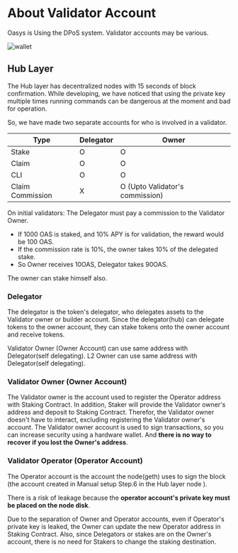 # About Validator Account 

Oasys is Using the DPoS system. Validator accounts may be various. 

![wallet](/img/docs/techdocs/validator/wallet.png)

## Hub Layer

The Hub layer has decentralized nodes with 15 seconds of block confirmation. While developing, we have noticed that using the private key multiple times running commands can be dangerous at the moment and bad for operation. 

So, we have made two separate accounts for who is involved in a validator. 


| Type | Delegator | Owner |
|-----------|-----------|-----------|
| Stake| O | O |
| Claim | O | O | 
| CLI | O | O |
| Claim Commission | X | O (Upto Validator's commission) |

On initial validators: The Delegator must pay a commission to the Validator Owner.
- If 1000 OAS is staked, and 10% APY is for validation, the reward would be 100 OAS.
- If the commission rate is 10%, the owner takes 10% of the delegated stake.
- So Owner receives 10OAS, Delegator takes 90OAS.

The owner can stake himself also. 

### **Delegator** 

The delegator is the token's delegator, who delegates assets to the Validator owner or builder account. 
Since the delegator(hub) can delegate tokens to the owner account, they can stake tokens onto the owner account and receive tokens.

Validator Owner (Owner Account) can use same address with Delegator(self delegating).
L2 Owner can use same address with Delegator(self delegating).

### **Validator Owner (Owner Account)** 

The Validator owner is the account used to register the Operator address with Staking Contract. In addition, Staker will provide the Validator owner's address and deposit to Staking Contract. Therefor, the Validator owner doesn't have to interact, excluding registering the Validator owner's account. 
The Validator owner account is used to sign transactions, so you can increase security using a hardware wallet. And **there is no way to recover if you lost the Owner's address**. 

### **Validator Operator (Operator Account)**

The Operator account is the account the node(geth) uses to sign the block (the account created in Manual setup Step.6 in the Hub layer node ).

There is a risk of leakage because the **operator account's private key must be placed on the node disk**.

Due to the separation of Owner and Operator accounts, even if Operator's private key is leaked, the Owner can update the new Operator address in Staking Contract. Also, since Delegators or stakes are on the Owner's account, there is no need for Stakers to change the staking destination.
